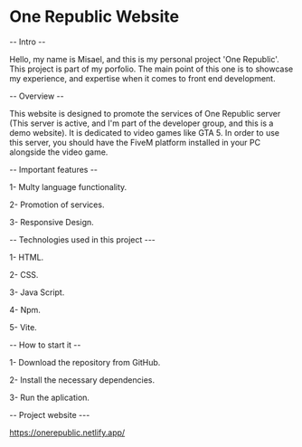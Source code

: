 # One Republic Website

-- Intro --

Hello, my name is Misael, and this is my personal project 'One Republic'. This project is part of my porfolio. The main point of this one is to showcase my experience, and expertise when it comes to front end development.




-- Overview --

This website is designed to promote the services of One Republic server (This server is active, and I'm part of the developer group, and this is a demo website). It is dedicated to video games like GTA 5. In order to use this server, you should 
have the FiveM platform installed in your PC alongside the video game.




-- Important features --

1- Multy language functionality.

2- Promotion of services.

3- Responsive Design.

-- Technologies used in this project ---

1- HTML.

2- CSS.

3- Java Script.

4- Npm.

5- Vite.

-- How to start it --

1- Download the repository from GitHub.

2- Install the necessary dependencies.

3- Run the aplication.




-- Project website ---

https://onerepublic.netlify.app/

